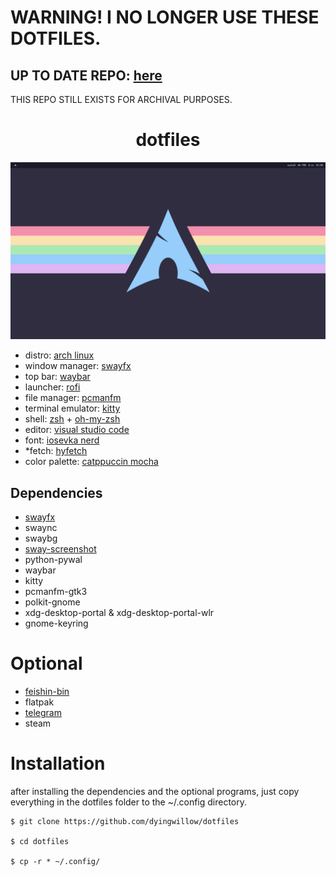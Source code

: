 # WARNING! I NO LONGER USE THESE DOTFILES.
## UP TO DATE REPO: [here](https://github.com/witchfuneral/dotfiles)
THIS REPO STILL EXISTS FOR ARCHIVAL PURPOSES.

<h1 align="center">dotfiles</h1>

![screenshot](https://raw.githubusercontent.com/dyingwillow/dotfiles/main/assets/dotfiles.png)

- distro: [arch linux](https://archlinux.org/)
- window manager: [swayfx](https://github.com/WillPower3309/swayfx)
- top bar: [waybar](https://github.com/Alexays/Waybar)
- launcher: [rofi](https://github.com/davatorium/rofi)
- file manager: [pcmanfm](https://archlinux.org/packages/extra/x86_64/pcmanfm-gtk3/)
- terminal emulator: [kitty](https://sw.kovidgoyal.net/kitty/)
- shell: [zsh](https://www.zsh.org/) + [oh-my-zsh](https://ohmyz.sh/)
- editor: [visual studio code](https://github.com/microsoft/vscode)
- font: [iosevka nerd](https://github.com/ryanoasis/nerd-fonts)
- *fetch: [hyfetch](https://github.com/hykilpikonna/hyfetch)
- color palette: [catppuccin mocha](https://github.com/catppuccin/catppuccin)

## Dependencies

- [swayfx](https://aur.archlinux.org/packages/swayfx)
- swaync
- swaybg
- [sway-screenshot](https://aur.archlinux.org/packages/sway-screenshot)
- python-pywal
- waybar
- kitty
- pcmanfm-gtk3
- polkit-gnome
- xdg-desktop-portal & xdg-desktop-portal-wlr
- gnome-keyring

# Optional
- [feishin-bin](https://aur.archlinux.org/packages/feishin-bin)
- flatpak
- [telegram](https://desktop.telegram.org/)
- steam

# Installation

after installing the dependencies and the optional programs, just copy everything in the dotfiles folder to the ~/.config directory.

```
$ git clone https://github.com/dyingwillow/dotfiles

$ cd dotfiles

$ cp -r * ~/.config/ 
```
